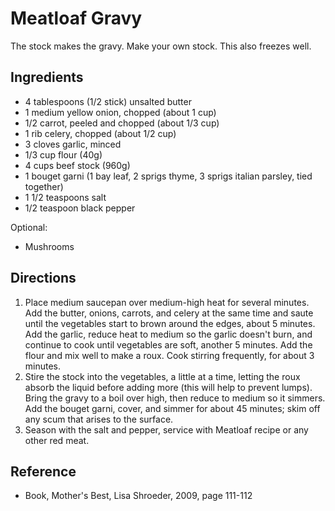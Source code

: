 # Meatloaf Gravy

The stock makes the gravy.  Make your own stock.  This also freezes well.

## Ingredients

- 4 tablespoons (1/2 stick) unsalted butter
- 1 medium yellow onion, chopped (about 1 cup)
- 1/2 carrot, peeled and chopped (about 1/3 cup)
- 1 rib celery, chopped (about 1/2 cup)
- 3 cloves garlic, minced
- 1/3 cup flour (40g)
- 4 cups beef stock (960g)
- 1 bouget garni (1 bay leaf, 2 sprigs thyme, 3 sprigs italian parsley, tied together)
- 1 1/2 teaspoons salt
- 1/2 teaspoon black pepper

Optional:

- Mushrooms

## Directions

1. Place medium saucepan over medium-high heat for several minutes.  Add the butter, onions, carrots, and celery at the same time and saute until the vegetables start to brown around the edges, about 5 minutes. Add the garlic, reduce heat to medium so the garlic doesn't burn, and continue to cook until vegetables are soft, another 5 minutes.  Add the flour and mix well to make a roux.  Cook stirring frequently, for about 3 minutes.
1. Stire the stock into the vegetables, a little at a time, letting the roux absorb the liquid before adding more (this will help to prevent lumps).  Bring the gravy to a boil over high, then reduce to medium so it simmers.  Add the bouget garni, cover, and simmer for about 45 minutes; skim off any scum that arises to the surface.
1. Season with the salt and pepper, service with Meatloaf recipe or any other red meat.

## Reference

- Book, Mother's Best, Lisa Shroeder, 2009, page 111-112
